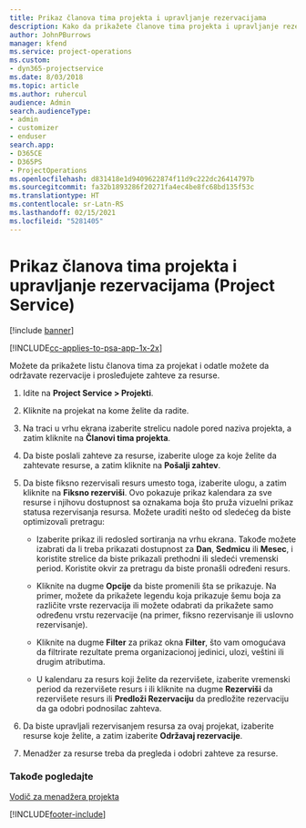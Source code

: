 ```yaml
---
title: Prikaz članova tima projekta i upravljanje rezervacijama
description: Kako da prikažete članove tima projekta i upravljanje rezervacijama u programu Project Service
author: JohnPBurrows
manager: kfend
ms.service: project-operations
ms.custom:
- dyn365-projectservice
ms.date: 8/03/2018
ms.topic: article
ms.author: ruhercul
audience: Admin
search.audienceType:
- admin
- customizer
- enduser
search.app:
- D365CE
- D365PS
- ProjectOperations
ms.openlocfilehash: d831418e1d9409622874f11d9c222dc26414797b
ms.sourcegitcommit: fa32b1893286f20271fa4ec4be8fc68bd135f53c
ms.translationtype: HT
ms.contentlocale: sr-Latn-RS
ms.lasthandoff: 02/15/2021
ms.locfileid: "5281405"
---
```

# <a name="view-project-team-members-and-manage-bookings-project-service"></a>Prikaz članova tima projekta i upravljanje rezervacijama (Project Service)

[!include [banner](../includes/psa-now-project-operations.md)]

[!INCLUDE[cc-applies-to-psa-app-1x-2x](../includes/cc-applies-to-psa-app-1x-2x.md)]

Možete da prikažete listu članova tima za projekat i odatle možete da održavate rezervacije i prosleđujete zahteve za resurse.  
  
1.  Idite na **Project Service > Projekti**.  
  
2.  Kliknite na projekat na kome želite da radite.  
  
3.  Na traci u vrhu ekrana izaberite strelicu nadole pored naziva projekta, a zatim kliknite na **Članovi tima projekta**.  
  
4.  Da biste poslali zahteve za resurse, izaberite uloge za koje želite da zahtevate resurse, a zatim kliknite na **Pošalji zahtev**.  
  
5.  Da biste fiksno rezervisali resurs umesto toga, izaberite ulogu, a zatim kliknite na **Fiksno rezerviši**. Ovo pokazuje prikaz kalendara za sve resurse i njihovu dostupnost sa oznakama boja što pruža vizuelni prikaz statusa rezervisanja resursa. Možete uraditi nešto od sledećeg da biste optimizovali pretragu:  
  
    -   Izaberite prikaz ili redosled sortiranja na vrhu ekrana. Takođe možete izabrati da li treba prikazati dostupnost za **Dan**, **Sedmicu** ili **Mesec**, i koristite strelice da biste prikazali prethodni ili sledeći vremenski period. Koristite okvir za pretragu da biste pronašli određeni resurs.  
  
    -   Kliknite na dugme **Opcije** da biste promenili šta se prikazuje. Na primer, možete da prikažete legendu koja prikazuje šemu boja za različite vrste rezervacija ili možete odabrati da prikažete samo određenu vrstu rezervacije (na primer, fiksno rezervisanje ili uslovno rezervisanje).  
  
    -   Kliknite na dugme **Filter** za prikaz okna **Filter**, što vam omogućava da filtrirate rezultate prema organizacionoj jedinici, ulozi, veštini ili drugim atributima.  
  
    -   U kalendaru za resurs koji želite da rezervišete, izaberite vremenski period da rezervišete resurs i ili kliknite na dugme **Rezerviši** da rezervišete resurs ili **Predloži Rezervaciju** da predložite rezervaciju da ga odobri podnosilac zahteva.  
  
6.  Da biste upravljali rezervisanjem resursa za ovaj projekat, izaberite resurse koje želite, a zatim izaberite **Održavaj rezervacije**.  
  
7.  Menadžer za resurse treba da pregleda i odobri zahteve za resurse.  
  
### <a name="see-also"></a>Takođe pogledajte  
 [Vodič za menadžera projekta](../psa/project-manager-guide.md)


[!INCLUDE[footer-include](../includes/footer-banner.md)]